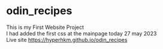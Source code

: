 # odin_recipes  
This is my First Website Project  
I had added the first css at the mainpage today 27 may 2023  
Live site https://hyperhkm.github.io/odin_recipes

